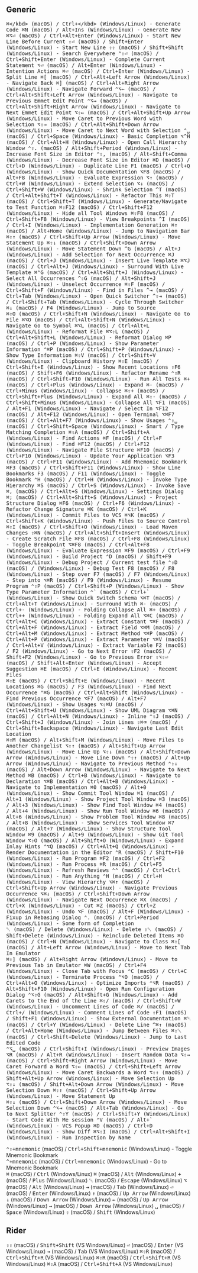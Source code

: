## Generic

<kbd>⌘\</kbd> (macOS) / <kbd>Ctrl+\</kbd> (Windows/Linux)                       - Generate Code
<kbd>⌘N</kbd> (macOS) / <kbd>Alt+Ins</kbd> (Windows/Linux)                      - Generate New
<kbd>⌘⌥⏎</kbd> (macOS) / <kbd>Ctrl+Alt+Enter</kbd> (Windows/Linux)              - Start New Line Before Current
<kbd>⇧⏎</kbd> (macOS) / <kbd>Shift+Enter</kbd> (Windows/Linux)                  - Start New Line
<kbd>⇧⇧</kbd> (macOS) / <kbd>Shift+Shift</kbd> (Windows/Linux)                  - Search Everywhere
<kbd>⌃⇧⏎</kbd> (macOS) / <kbd>Ctrl+Shift+Enter</kbd> (Windows/Linux)            - Complete Current Statement
<kbd>⌥⏎</kbd> (macOS) / <kbd>Alt+Enter</kbd> (Windows/Linux)                    - Intention Actions
<kbd>⌘⏎</kbd> (macOS) / <kbd>Ctrl+Enter</kbd> (Windows/Linux)                   - Split Line
<kbd>⌘\[</kbd> (macOS) / <kbd>Ctrl+Alt+Left Arrow</kbd> (Windows/Linux)         - Navigate Back
<kbd>⌘\]</kbd> (macOS) / <kbd>Ctrl+Alt+Right Arrow</kbd> (Windows/Linux)        - Navigate Forward
<kbd>⌃⌥←</kbd> (macOS) / <kbd>Ctrl+Alt+Shift+Left Arrow</kbd> (Windows/Linux)   - Navigate to Previous Emmet Edit Point
<kbd>⌃⌥→</kbd> (macOS) / <kbd>Ctrl+Alt+Shift+Right Arrow</kbd> (Windows/Linux)  - Navigate to Next Emmet Edit Point
<kbd>⌥⇧←</kbd> (macOS) / <kbd>Ctrl+Alt+Shift+Up Arrow</kbd> (Windows/Linux)     - Move Caret to Previous Word with Selection
<kbd>⌥⇧→</kbd> (macOS) / <kbd>Ctrl+Alt+Shift+Down Arrow</kbd> (Windows/Linux)   - Move Caret to Next Word with Selection
<kbd>⌃␣</kbd> (macOS) / <kbd>Ctrl+Space</kbd> (Windows/Linux)                   - Basic Completion
<kbd>⌥^H</kbd> (macOS) / <kbd>Ctrl+Alt+H</kbd> (Windows/Linux)                  - Open Call Hierarchy Window
<kbd>⌃⇧.</kbd> (macOS) / <kbd>Alt+Shift+Period</kbd> (Windows/Linux)            - Increase Font Size in Editor
<kbd>⌃⇧,</kbd> (macOS) / <kbd>Alt+Shift+Comma</kbd> (Windows/Linux)             - Decrease Font Size in Editor
<kbd>⌘D</kbd> (macOS) / <kbd>Ctrl+D</kbd> (Windows/Linux)                       - Duplicate Line
<kbd>F1</kbd> (macOS) / <kbd>Ctrl+Q</kbd> (Windows/Linux)                       - Show Quick Documentation
<kbd>⌥F8</kbd> (macOS) / <kbd>Alt+F8</kbd> (Windows/Linux)                      - Evaluate Expression
<kbd>⌥↑</kbd> (macOS) / <kbd>Ctrl+W</kbd> (Windows/Linux)                       - Extend Selection
<kbd>⌥↓</kbd> (macOS) / <kbd>Ctrl+Shift+W</kbd> (Windows/Linux)                 - Shrink Selection
<kbd>^T</kbd> (macOS) / <kbd>Ctrl+Alt+Shift+T</kbd> (Windows/Linux)             - Refactor This
<kbd>⌘⇧T</kbd> (macOS) / <kbd>Ctrl+Shift+T</kbd> (Windows/Linux)                - Generate/Navigate to Test Function
<kbd>⌘⇧F12</kbd> (macOS) / <kbd>Ctrl+Shift+F12 (Windows/Linux)</kbd>            - Hide all Tool Windows
<kbd>⌘⇧F8</kbd> (macOS) / <kbd>Ctrl+Shift+F8 (Windows/Linux)</kbd>              - View Breakpoints
<kbd>^I</kbd> (macOS) / <kbd>Ctrl+I (Windows/Linux)</kbd>                       - Implementation Generation
<kbd>⌘↑</kbd> (macOS) / <kbd>Alt+Home</kbd> (Windows/Linux)                     - Jump to Navigation Bar
<kbd>⌘⇧↑</kbd> (macOS) / <kbd>Ctrl+Shift+Up Arrow</kbd> (Windows/Linux)         - Move Statement Up
<kbd>⌘⇧↓</kbd> (macOS) / <kbd>Ctrl+Shift+Down Arrow</kbd> (Windows/Linux)       - Move Statement Down
<kbd>^G</kbd> (macOS) / <kbd>Alt+J</kbd> (Windows/Linux)                        - Add Selection for Next Occurrence
<kbd>⌘J</kbd> (macOS) / <kbd>Ctrl+J</kbd> (Windows/Linux)                       - Insert Live Template
<kbd>⌘⌥J</kbd> (macOS) / <kbd>Ctrl+Alt+J</kbd> (Windows/Linux)                  - Surround With Live Template
<kbd>⌘⌃G</kbd> (macOS) / <kbd>Ctrl+Alt+Shift+J</kbd> (Windows/Linux)            - Select All Occurrences
<kbd>^⇧G</kbd> (macOS) / <kbd>Alt+Shift+J</kbd> (Windows/Linux)                 - Unselect Occurrence
<kbd>⌘⇧F</kbd> (macOS) / <kbd>Ctrl+Shift+F</kbd> (Windows/Linux)                - Find in Files
<kbd>^⇥</kbd> (macOS) / <kbd>Ctrl+Tab</kbd> (Windows/Linux)                     - Open Quick Switcher
<kbd>^⇧⇥</kbd> (macOS) / <kbd>Ctrl+Shift+Tab</kbd> (Windows/Linux)              - Cycle Through Switcher
<kbd>⌘↓</kbd> (macOS) / <kbd>F4</kbd> (Windows/Linux)                           - Jump to Source                           
<kbd>⌘⇧O</kbd> (macOS) / <kbd>Ctrl+Shift+N</kbd> (Windows/Linux)                - Navigate Go to File
<kbd>⌘⌥O</kbd> (macOS) / <kbd>Ctrl+Alt+Shift+N</kbd> (Windows/Linux)            - Navigate Go to Symbol
<kbd>⌘⌥L</kbd> (macOS) / <kbd>Ctrl+Alt+L</kbd> (Windows/Linux)                  - Reformat File
<kbd>⌘⌥⇧L</kbd> (macOS) / <kbd>Ctrl+Alt+Shift+L</kbd> (Windows/Linux)           - Reformat Dialog
<kbd>⌘P</kbd> (macOS) / <kbd>Ctrl+P</kbd> (Windows/Linux)                       - Show Parameter Information
<kbd>⌃⌘P</kbd> (macOS) / <kbd>Ctrl+Shift+P</kbd> (Windows/Linux)                - Show Type Information
<kbd>⌘⇧V</kbd> (macOS) / <kbd>Ctrl+Shift+V</kbd> (Windows/Linux)                - Clipboard History
<kbd>⌘⇧E</kbd> (macOS) / <kbd>Ctrl+Shift+E</kbd> (Windows/Linux)                - Show Recent Locations
<kbd>⇧F6</kbd> (macOS) / <kbd>Shift+F6</kbd> (Windows/Linux)                    - Refactor Rename
<kbd>⌃⇧R</kbd> (macOS) / <kbd>Ctrl+Shift+F10</kbd> (Windows/Linux)              - Run All Tests
<kbd>⌘+</kbd> (macOS) / <kbd>Ctrl+Plus</kbd> (Windows/Linux)                    - Expand
<kbd>⌘-</kbd> (macOS) / <kbd>Ctrl+Minus</kbd> (Windows/Linux)                   - Collapse
<kbd>⌘⇧+</kbd> (macOS) / <kbd>Ctrl+Shift+Plus</kbd> (Windows/Linux)             - Expand All
<kbd>⌘⇧-</kbd> (macOS) / <kbd>Ctrl+Shift+Minus</kbd> (Windows/Linux)            - Collapse All
<kbd>⌥F1</kbd> (macOS) / <kbd>Alt+F1</kbd> (Windows/Linux)                      - Navigate / Select In
<kbd>⌥F12</kbd> (macOS) / <kbd>Alt+F12</kbd> (Windows/Linux)                    - Open Terminal
<kbd>⌥⌘F7</kbd> (macOS) / <kbd>Ctrl+Alt+F7</kbd> (Windows/Linux)                - Show Usages
<kbd>⌃⇧␣</kbd> (macOS) / <kbd>Ctrl+Shift+Space</kbd> (Windows/Linux)            - Smart / Type Matching Completion
<kbd>⌘⇧A</kbd> (macOS) / <kbd>Ctrl+Shift+A</kbd> (Windows/Linux)                - Find Actions
<kbd>⌘F</kbd> (macOS) / <kbd>Ctrl+F</kbd> (Windows/Linux)                       - Find
<kbd>⌘F12</kbd> (macOS) / <kbd>Ctrl+F12</kbd> (Windows/Linux)                   - Navigate File Structure
<kbd>⌘F10</kbd> (macOS) / <kbd>Ctrl+F10</kbd> (Windows/Linux)                   - Update Your Application
<kbd>⌥F3</kbd> (macOS) / <kbd>Ctrl+F11</kbd> (Windows/Linux)                    - Add Mnemonic Bookmark
<kbd>⌘F3</kbd> (macOS) / <kbd>Ctrl+Shift+F11</kbd> (Windows/Linux)              - Show Line Bookmarks
<kbd>F3</kbd> (macOS) / <kbd>F11</kbd> (Windows/Linux)                          - Toggle Bookmark
<kbd>⌃H</kbd> (macOS) / <kbd>Ctrl+H</kbd> (Windows/Linux)                       - Invoke Type Hierarchy
<kbd>⌘S</kbd> (macOS) / <kbd>Ctrl+S</kbd> (Windows/Linux)                       - Invoke Save                       
<kbd>⌘,</kbd> (macOS) / <kbd>Ctrl+Alt+S</kbd> (Windows/Linux)                   - Settings Dialog
<kbd>⌘;</kbd> (macOS) / <kbd>Ctrl+Alt+Shift+S</kbd> (Windows/Linux)             - Project Structure Dialog
<kbd>⌘F6</kbd> (macOS) / <kbd>Ctrl+F6</kbd> (Windows/Linux)                     - Refactor Change Signature
<kbd>⌘K</kbd> (macOS) / <kbd>Ctrl+K</kbd> (Windows/Linux)                       - Commit Files to VCS
<kbd>⌘⌥K</kbd> (macOS) / <kbd>Ctrl+Shift+K</kbd> (Windows/Linux)                - Push Files to Source Control
<kbd>⌘⇧I</kbd> (macOS) / <kbd>Ctrl+Shift+O</kbd> (Windows/Linux)                - Load Maven Changes
<kbd>⇧⌘N</kbd> (macOS) / <kbd>Ctrl+Alt+Shift+Insert</kbd> (Windows/Linux)       - Create Scratch File
<kbd>⌘F8</kbd> (macOS) / <kbd>Ctrl+F8</kbd> (Windows/Linux)                     - Toggle Breakpoint
<kbd>⌥⌘F8</kbd> (macOS) / <kbd>Ctrl+Alt+F8</kbd> (Windows/Linux)                - Evaluate Expression
<kbd>⌘F9</kbd> (macOS) / <kbd>Ctrl+F9</kbd> (Windows/Linux)                     - Build Project
<kbd>⌃D</kbd> (macOS) / <kbd>Shift+F9</kbd> (Windows/Linux)                     - Debug Project / Current test file
<kbd>⌃⇧D</kbd> (macOS) / <kbd></kbd> (Windows/Linux)                            - Debug Test
<kbd>F8</kbd> (macOS) / <kbd>F8</kbd> (Windows/Linux)                           - Step over
<kbd>F7</kbd> (macOS) / <kbd>F7</kbd> (Windows/Linux)                           - Step into
<kbd>⌥⌘R</kbd> (macOS) / <kbd>F9</kbd> (Windows/Linux)                          - Resume Program
<kbd>⌃⇧P</kbd> (macOS) / <kbd>Ctrl+Shift+P</kbd> (Windows/Linux)                - Show Type Parameter Information
<kbd>⌃\`</kbd> (macOS) / <kbd>Ctrl+\`</kbd> (Windows/Linux)                     - Show Quick Switch Schema
<kbd>⌥⌘T</kbd> (macOS) / <kbd>Ctrl+Alt+T</kbd> (Windows/Linux)                  - Surround With
<kbd>⌘-</kbd> (macOS) / <kbd>Ctrl+-</kbd> (Windows/Linux)                       - Folding Collapse All 
<kbd>⌘+</kbd> (macOS) / <kbd>Ctrl++</kbd> (Windows/Linux)                       - Folding Expand All
<kbd>⌥⌘C</kbd> (macOS) / <kbd>Ctrl+Alt+C</kbd> (Windows/Linux)                  - Extract Constant
<kbd>⌥⌘F</kbd> (macOS) / <kbd>Ctrl+Alt+F</kbd> (Windows/Linux)                  - Extract Field
<kbd>⌥⌘M</kbd> (macOS) / <kbd>Ctrl+Alt+M</kbd> (Windows/Linux)                  - Extract Method
<kbd>⌥⌘P</kbd> (macOS) / <kbd>Ctrl+Alt+P</kbd> (Windows/Linux)                  - Extract Parameter
<kbd>⌥⌘V</kbd> (macOS) / <kbd>Ctrl+Alt+V</kbd> (Windows/Linux)                  - Extract Variable
<kbd>F2</kbd> (macOS) / <kbd>F2</kbd> (Windows/Linux)                           - Go to Next Error
<kbd>⇧F2</kbd> (macOS) / <kbd>Shift+F2</kbd> (Windows/Linux)                    - Go to Previous Error
<kbd>⇧⌥⇧⏎</kbd> (macOS) / <kbd>Shift+Alt+Enter</kbd> (Windows/Linux)            - Accept Suggestion
<kbd>⌘E</kbd> (macOS) / <kbd>Ctrl+E</kbd> (Windows/Linux)                       - Recent Files                   
<kbd>⌘⇧E</kbd> (macOS) / <kbd>Ctrl+Shift+E</kbd> (Windows/Linux)                - Recent Locations
<kbd>⌘G</kbd> (macOS) / <kbd>F3</kbd> (Windows/Linux)                           - Find Next Occurrence 
<kbd>⌃⌘G</kbd> (macOS) / <kbd>Ctrl+Alt+Shift</kbd> (Windows/Linux)              - Find Previous Occurrence
<kbd>⌥F7</kbd> (macOS) / <kbd>Alt+F7</kbd> (Windows/Linux)                      - Show Usages
<kbd>⌥⇧⌘U</kbd> (macOS) / <kbd>Ctrl+Alt+Shift+U</kbd> (Windows/Linux)           - Show UML Diagram
<kbd>⌥⌘N</kbd> (macOS) / <kbd>Ctrl+Alt+N</kbd> (Windows/Linux)                  - Inline
<kbd>⌃⇧J</kbd> (macOS) / <kbd>Ctrl+Shift+J</kbd> (Windows/Linux)                - Join Lines
<kbd>⇧⌘⌫</kbd> (macOS) / <kbd>Ctrl+Shift+Backspace</kbd> (Windows/Linux)        - Navigate Last Edit Location    
<kbd>⌘⇧M</kbd> (macOS) / <kbd>Alt+Shift+M</kbd> (Windows/Linux)                 - Move Files to Another Changelist
<kbd>⌥⇧↑</kbd> (macOS) / <kbd>Alt+Shift+Up Arrow</kbd> (Windows/Linux)          - Move Line Up
<kbd>⌥⇧↓</kbd> (macOS) / <kbd>Alt+Shift+Down Arrow</kbd> (Windows/Linux)        - Move Line Down
<kbd>⌃⇧↑</kbd> (macOS) / <kbd>Alt+Up Arrow</kbd> (Windows/Linux)                - Navigate to Previous Method
<kbd>⌃⇧↓</kbd> (macOS) / <kbd>Alt+Down Arrow</kbd> (Windows/Linux)              - Navigate to Next Method
<kbd>⌘B</kbd> (macOS) / <kbd>Ctrl+B</kbd> (Windows/Linux)                       - Navigate to Declaration 
<kbd>⌥⌘B</kbd> (macOS) / <kbd>Ctrl+Alt+B</kbd> (Windows/Linux)                  - Navigate to Implementation
<kbd>⌘0</kbd> (macOS) / <kbd>Alt+0</kbd> (Windows/Linux)                        - Show Commit Tool Window
<kbd>⌘1</kbd> (macOS) / <kbd>Alt+1</kbd> (Windows/Linux)                        - Show Project Tool Window 
<kbd>⌘3</kbd> (macOS) / <kbd>Alt+3</kbd> (Windows/Linux)                        - Show Find Tool Window
<kbd>⌘4</kbd> (macOS) / <kbd>Alt+4</kbd> (Windows/Linux)                        - Show Run Tool Window
<kbd>⌘6</kbd> (macOS) / <kbd>Alt+6</kbd> (Windows/Linux)                        - Show Problem Tool Window
<kbd>⌘8</kbd> (macOS) / <kbd>Alt+8</kbd> (Windows/Linux)                        - Show Services Tool Window
<kbd>⌘7</kbd> (macOS) / <kbd>Alt+7</kbd> (Windows/Linux)                        - Show Structure Tool Window
<kbd>⌘9</kbd> (macOS) / <kbd>Alt+9</kbd> (Windows/Linux)                        - Show Git Tool Window
<kbd>⌥⇧O</kbd> (macOS) / <kbd>Alt+Shift+O</kbd> (Windows/Linux)                 - Expand Inlay Hints
<kbd>⌃⌥Q</kbd> (macOS) / <kbd>Ctrl+Alt+Q</kbd> (Windows/Linux)                  - Render Documentation in the Editor
<kbd>⌃R</kbd> (macOS) / <kbd>Shift+F10</kbd> (Windows/Linux)                    - Run Program
<kbd>⌘F2</kbd> (macOS) / <kbd>Ctrl+F2</kbd> (Windows/Linux)                     - Run Process 
<kbd>⌘R</kbd> (macOS) / <kbd>Ctrl+F5</kbd> (Windows/Linux)                      - Refresh Reviews
<kbd>⌃⌃</kbd> (macOS) / <kbd>Ctrl+Ctrl</kbd> (Windows/Linux)                    - Run Anything
<kbd>⌃H</kbd> (macOS) / <kbd>Ctrl+H</kbd> (Windows/Linux)                       - View Hierarchy
<kbd>⌥⌘↑</kbd> (macOS) / <kbd>Ctrl+Shift+Up Arrow</kbd> (Windows/Linux)         - Navigate Previous Occurrence
<kbd>⌥⌘↓</kbd> (macOS) / <kbd>Ctrl+Shift+Down Arrow</kbd> (Windows/Linux)       - Navigate Next Occurrence
<kbd>⌘X</kbd> (macOS) / <kbd>Ctrl+X</kbd> (Windows/Linux)                       - Cut 
<kbd>⌘Z</kbd> (macOS) / <kbd>Ctrl+Z</kbd> (Windows/Linux)                       - Undo
<kbd>⌥F</kbd> (macOS) / <kbd>Alt+F</kbd> (Windows/Linux)                        - Fixup in Rebasing Dialog
<kbd>⌃.</kbd> (macOS) / <kbd>Ctrl+Period</kbd> (Windows/Linux)                  - Some form of Completion                                   
<kbd>␡</kbd> (macOS) / <kbd>Delete</kbd> (Windows/Linux)                        - Delete
<kbd>⇧␡</kbd> (macOS) / <kbd>Shift+Delete</kbd> (Windows/Linux)                 - Reinclude Deleted Items
<kbd>⌘O</kbd> (macOS) / <kbd>Ctrl+N</kbd> (Windows/Linux)                       - Navigate to Class
<kbd>⌘⇧\[</kbd> (macOS) / <kbd>Alt+Left Arrow</kbd> (Windows/Linux)             - Move to Next Tab In Emulator             
<kbd>⌘⇧\]</kbd> (macOS) / <kbd>Alt+Right Arrow</kbd> (Windows/Linux)            - Move to Previous Tab in Emulator 
<kbd>⌘W</kbd> (macOS) / <kbd>Ctrl+F4</kbd> (Windows/Linux)                      - Close Tab with Focus
<kbd>⌃C</kbd> (macOS) / <kbd>Ctrl+C</kbd> (Windows/Linux)                       - Terminate Process
<kbd>⌃⌥O</kbd> (macOS) / <kbd>Ctrl+Alt+O</kbd> (Windows/Linux)                  - Optimize Imports
<kbd>⌃⌥R</kbd> (macOS) / <kbd>Alt+Shift+F10</kbd> (Windows/Linux)               - Open Run Configuration Dialog
<kbd>⌃⌥⇧G</kbd> (macOS) / <kbd>Alt+Shift+G</kbd> (Windows/Linux)                - Add Carets to the End of the Line
<kbd>⌘⇧/</kbd> (macOS) / <kbd>Ctrl+Shift+W</kbd> (Windows/Linux)                - Uncomment Lines of Code
<kbd>⌘/</kbd> (macOS) / <kbd>Ctrl+/</kbd> (Windows/Linux)                       - Comment Lines of Code
<kbd>⇧F1</kbd> (macOS) / <kbd>Shift+F1</kbd> (Windows/Linux)                    - Show External Documentation
<kbd>⌘␡</kbd> (macOS) / <kbd>Ctrl+Y</kbd> (Windows/Linux)                       - Delete Line
<kbd>^⌘↑</kbd> (macOS) / <kbd>Ctrl+Alt+Home</kbd> (Windows/Linux)               - Jump Between Files
<kbd>⌘⇧␡</kbd> (macOS) / <kbd>Ctrl+Shift+Delete</kbd> (Windows/Linux)           - Jump to Last Edited Code           
<kbd>⌃⌥␣</kbd> (macOS) / <kbd>Ctrl+Shift+I</kbd> (Windows/Linux)                - Preview Images
<kbd>⌥R</kbd> (macOS) / <kbd>Alt+R</kbd> (Windows/Linux)                        - Insert Random Data
<kbd>⌥⇧→</kbd> (macOS) / <kbd>Ctrl+Shift+Right Arrow</kbd> (Windows/Linux)      - Move Caret Forward a Word
<kbd>⌥⇧←</kbd> (macOS) / <kbd>Ctrl+Shift+Left Arrow</kbd> (Windows/Linux)       - Move Caret Backwards a Word
<kbd>⌥⇧↑</kbd> (macOS) / <kbd>Shift+Alt+Up Arrow</kbd> (Windows/Linux)          - Move Selection Up              
<kbd>⌥⇧↓</kbd> (macOS) / <kbd>Shift+Alt+Down Arrow</kbd> (Windows/Linux)        - Move Selection Down
<kbd>⌘⇧↑</kbd> (macOS) / <kbd>Ctrl+Shift+Up Arrow</kbd> (Windows/Linux)         - Move Statement Up              
<kbd>⌘⇧↓</kbd> (macOS) / <kbd>Ctrl+Shift+Down Arrow</kbd> (Windows/Linux)       - Move Selection Down
<kbd>⌃⌥⇥</kbd> (macOS) / <kbd>Alt+Tab</kbd> (Windows/Linux)                     - Go to Next Splitter
<kbd>⌃⇧Y</kbd> (macOS) / <kbd>Ctrl+Shift+Y</kbd> (Windows/Linux)                - Start Code With Me session
<kbd>⌃V</kbd> (macOS) / <kbd>Alt+`</kbd> (Windows/Linux)                        - VCS Popup
<kbd>⌘D</kbd> (macOS) / <kbd>Ctrl+D</kbd> (Windows/Linux)                       - Show Diff
<kbd>⌘⌥⇧I</kbd> (macOS) / <kbd>Ctrl+Alt+Shift+I</kbd> (Windows/Linux)           - Run Inspection by Name

<kbd>⌃⇧+mnemonic</kbd> (macOS) / <kbd>Ctrl+Shift+mnemonic</kbd> (Windows/Linux) - Toggle Mnemonic Bookmark   
<kbd>^+mnemonic</kbd> (macOS) / <kbd>Ctrl+mnemonic</kbd> (Windows/Linux)        - Go to Mnemonic Bookmark   
<kbd>⌘</kbd> (macOS) / <kbd>Ctrl</kbd> (Windows/Linux)
<kbd>⌘</kbd> (macOS) / <kbd>Alt</kbd> (Windows/Linux)
<kbd>+</kbd> (macOS) / <kbd>Plus</kbd> (Windows/Linux)
<kbd>␛</kbd> (macOS) / <kbd>Escape</kbd> (Windows/Linux)
<kbd>⌥</kbd> (macOS) / <kbd>Alt</kbd> (Windows/Linux)
<kbd>⇥</kbd> (macOS) / <kbd>Tab</kbd> (Windows/Linux)
<kbd>⏎</kbd> (macOS) / <kbd>Enter</kbd> (Windows/Linux)
<kbd>↑</kbd> (macOS) / <kbd>Up Arrow</kbd> (Windows/Linux)
<kbd>↓</kbd> (macOS) / <kbd>Down Arrow</kbd> (Windows/Linux)
<kbd>←</kbd> (macOS) / <kbd>Up Arrow</kbd> (Windows/Linux)
<kbd>→</kbd> (macOS) / <kbd>Down Arrow</kbd> (Windows/Linux)
<kbd>␣</kbd> (macOS) / <kbd>Space</kbd> (Windows/Linux)
<kbd>⇧</kbd> (macOS) / <kbd>Shift</kbd> (Windows/Linux)


## Rider

<kbd>⇧⇧</kbd> (macOS) / <kbd>Shift+Shift</kbd> (VS Windows/Linux)
<kbd>⏎</kbd> (macOS) / <kbd>Enter</kbd> (VS Windows/Linux)
<kbd>⇥</kbd> (macOS) / <kbd>Tab</kbd> (VS Windows/Linux)
<kbd>⌘⇧R</kbd> (macOS) / <kbd>Ctrl+Shift+R</kbd> (VS Windows/Linux)
<kbd>⌘⇧R</kbd> (macOS) / <kbd>Ctrl+Shift+R</kbd> (VS Windows/Linux)
<kbd>⌘⇧A</kbd> (macOS) / <kbd>Ctrl+Shift+A</kbd> (VS Windows/Linux)
